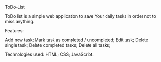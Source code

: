 ToDo-List

ToDo list is a simple web application to save Your daily tasks in order not to miss anything.

Features:

Add new task;
Mark task as completed / uncompleted;
Edit task;
Delete single task;
Delete completed tasks;
Delete all tasks;

Technologies used:
HTML;
CSS;
JavaScript.
